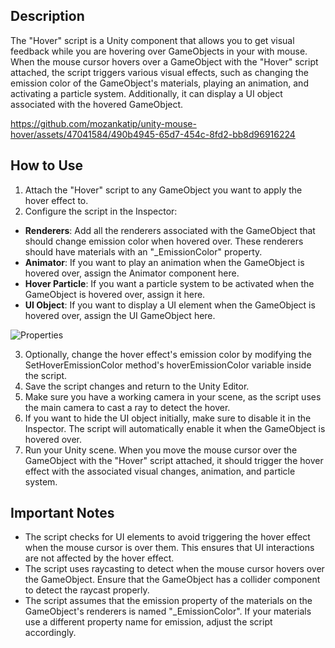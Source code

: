 ## Description
The "Hover" script is a Unity component that allows you to get visual feedback while you are hovering over GameObjects in your with mouse. When the mouse cursor hovers over a GameObject with the "Hover" script attached, the script triggers various visual effects, such as changing the emission color of the GameObject's materials, playing an animation, and activating a particle system. Additionally, it can display a UI object associated with the hovered GameObject.

https://github.com/mozankatip/unity-mouse-hover/assets/47041584/490b4945-65d7-454c-8fd2-bb8d96916224

## How to Use
1. Attach the "Hover" script to any GameObject you want to apply the hover effect to.
2. Configure the script in the Inspector:

- **Renderers**: Add all the renderers associated with the GameObject that should change emission color when hovered over. These renderers should have materials with an "_EmissionColor" property.
- **Animator**: If you want to play an animation when the GameObject is hovered over, assign the Animator component here.
- **Hover Particle**: If you want a particle system to be activated when the GameObject is hovered over, assign it here.
- **UI Object**: If you want to display a UI element when the GameObject is hovered over, assign the UI GameObject here.
  
![Properties](https://github.com/mozankatip/unity-mouse-hover/assets/47041584/af0a8104-3e78-4a27-9944-62cc3d95979c)

3. Optionally, change the hover effect's emission color by modifying the SetHoverEmissionColor method's hoverEmissionColor variable inside the script.
4. Save the script changes and return to the Unity Editor.
5. Make sure you have a working camera in your scene, as the script uses the main camera to cast a ray to detect the hover.
6. If you want to hide the UI object initially, make sure to disable it in the Inspector. The script will automatically enable it when the GameObject is hovered over.
7. Run your Unity scene. When you move the mouse cursor over the GameObject with the "Hover" script attached, it should trigger the hover effect with the associated visual changes, animation, and particle system.

## Important Notes
- The script checks for UI elements to avoid triggering the hover effect when the mouse cursor is over them. This ensures that UI interactions are not affected by the hover effect.
- The script uses raycasting to detect when the mouse cursor hovers over the GameObject. Ensure that the GameObject has a collider component to detect the raycast properly.
- The script assumes that the emission property of the materials on the GameObject's renderers is named "_EmissionColor". If your materials use a different property name for emission, adjust the script accordingly.
